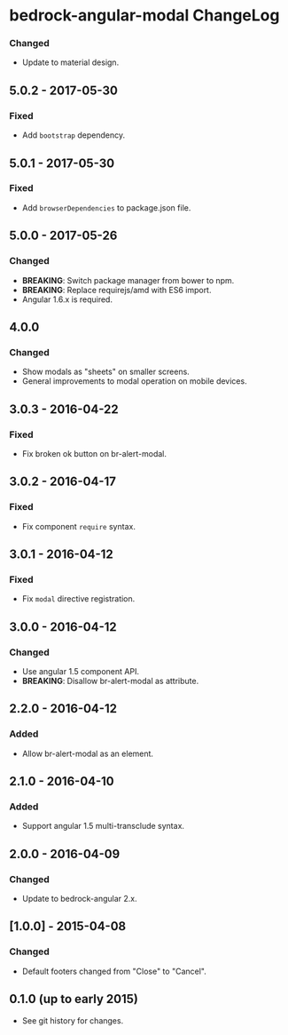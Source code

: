 # bedrock-angular-modal ChangeLog

### Changed
- Update to material design.

## 5.0.2 - 2017-05-30

### Fixed
- Add `bootstrap` dependency.

## 5.0.1 - 2017-05-30

### Fixed
- Add `browserDependencies` to package.json file.

## 5.0.0 - 2017-05-26

### Changed
- **BREAKING**: Switch package manager from bower to npm.
- **BREAKING**: Replace requirejs/amd with ES6 import.
- Angular 1.6.x is required.

## 4.0.0

### Changed
- Show modals as "sheets" on smaller screens.
- General improvements to modal operation on mobile devices.

## 3.0.3 - 2016-04-22

### Fixed
- Fix broken ok button on br-alert-modal.

## 3.0.2 - 2016-04-17

### Fixed
- Fix component `require` syntax.

## 3.0.1 - 2016-04-12

### Fixed
- Fix `modal` directive registration.

## 3.0.0 - 2016-04-12

### Changed
- Use angular 1.5 component API.
- **BREAKING**: Disallow br-alert-modal as attribute.

## 2.2.0 - 2016-04-12

### Added
- Allow br-alert-modal as an element.

## 2.1.0 - 2016-04-10

### Added
- Support angular 1.5 multi-transclude syntax.

## 2.0.0 - 2016-04-09

### Changed
- Update to bedrock-angular 2.x.

## [1.0.0] - 2015-04-08

### Changed
- Default footers changed from "Close" to "Cancel".

## 0.1.0 (up to early 2015)

- See git history for changes.

